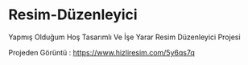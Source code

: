 # Resim-Düzenleyici
Yapmış Olduğum Hoş Tasarımlı Ve İşe Yarar Resim Düzenleyici Projesi

Projeden Görüntü : https://www.hizliresim.com/5y6qs7q
